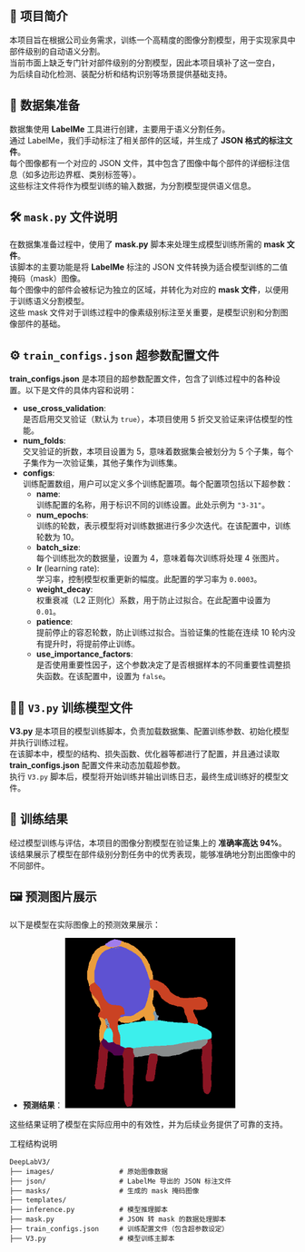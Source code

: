 ## 🧠 项目简介

本项目旨在根据公司业务需求，训练一个高精度的图像分割模型，用于实现家具中部件级别的自动语义分割。  
当前市面上缺乏专门针对部件级别的分割模型，因此本项目填补了这一空白，  
为后续自动化检测、装配分析和结构识别等场景提供基础支持。

## 🧩 数据集准备

数据集使用 **LabelMe** 工具进行创建，主要用于语义分割任务。  
通过 LabelMe，我们手动标注了相关部件的区域，并生成了 **JSON 格式的标注文件**。  
每个图像都有一个对应的 JSON 文件，其中包含了图像中每个部件的详细标注信息（如多边形边界框、类别标签等）。  
这些标注文件将作为模型训练的输入数据，为分割模型提供语义信息。

## 🛠️ `mask.py` 文件说明

在数据集准备过程中，使用了 **mask.py** 脚本来处理生成模型训练所需的 **mask 文件**。  
该脚本的主要功能是将 **LabelMe** 标注的 JSON 文件转换为适合模型训练的二值掩码（mask）图像。  
每个图像中的部件会被标记为独立的区域，并转化为对应的 **mask 文件**，以便用于训练语义分割模型。  
这些 mask 文件对于训练过程中的像素级别标注至关重要，是模型识别和分割图像部件的基础。

## ⚙️ `train_configs.json` 超参数配置文件

**train_configs.json** 是本项目的超参数配置文件，包含了训练过程中的各种设置。以下是文件的具体内容和说明：
- **use_cross_validation**:  
  是否启用交叉验证（默认为 `true`），本项目使用 5 折交叉验证来评估模型的性能。
- **num_folds**:  
  交叉验证的折数，本项目设置为 5，意味着数据集会被划分为 5 个子集，每个子集作为一次验证集，其他子集作为训练集。
- **configs**:  
  训练配置数组，用户可以定义多个训练配置项。每个配置项包括以下超参数：
  - **name**:  
    训练配置的名称，用于标识不同的训练设置。此处示例为 `"3-31"`。
  - **num_epochs**:  
    训练的轮数，表示模型将对训练数据进行多少次迭代。在该配置中，训练轮数为 10。
  - **batch_size**:  
    每个训练批次的数据量，设置为 4，意味着每次训练将处理 4 张图片。
  - **lr** (learning rate):  
    学习率，控制模型权重更新的幅度。此配置的学习率为 `0.0003`。
  - **weight_decay**:  
    权重衰减（L2 正则化）系数，用于防止过拟合。在此配置中设置为 `0.01`。
  - **patience**:  
    提前停止的容忍轮数，防止训练过拟合。当验证集的性能在连续 10 轮内没有提升时，将提前停止训练。
  - **use_importance_factors**:  
    是否使用重要性因子，这个参数决定了是否根据样本的不同重要性调整损失函数。在该配置中，设置为 `false`。

## 🏋️‍♂️ `V3.py` 训练模型文件

**V3.py** 是本项目的模型训练脚本，负责加载数据集、配置训练参数、初始化模型并执行训练过程。  
在该脚本中，模型的结构、损失函数、优化器等都进行了配置，并且通过读取 **train_configs.json** 配置文件来动态加载超参数。  
执行 `V3.py` 脚本后，模型将开始训练并输出训练日志，最终生成训练好的模型文件。

## 🎯 训练结果

经过模型训练与评估，本项目的图像分割模型在验证集上的 **准确率高达 94%**。  
该结果展示了模型在部件级别分割任务中的优秀表现，能够准确地分割出图像中的不同部件。

## 🖼️ 预测图片展示

以下是模型在实际图像上的预测效果展示：

- **预测结果**：
  <img src="pre.png" width="300"/>

这些结果证明了模型在实际应用中的有效性，并为后续业务提供了可靠的支持。

工程结构说明
```
DeepLabV3/  
├── images/                # 原始图像数据  
├── json/                  # LabelMe 导出的 JSON 标注文件  
├── masks/                 # 生成的 mask 掩码图像  
├── templates/               
├── inference.py           # 模型推理脚本  
├── mask.py                # JSON 转 mask 的数据处理脚本  
├── train_configs.json     # 训练配置文件（包含超参数设定）  
├── V3.py                  # 模型训练主脚本  
```
